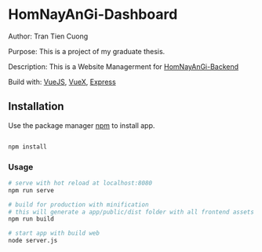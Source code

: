 # HomNayAnGi-Dashboard
Author: Tran Tien Cuong

Purpose: This is a project of my graduate thesis.

Description: This is a Website Managerment for [HomNayAnGi-Backend](https://github.com/thiennam0211/HomNayAnGi-Backend)

Build with: [VueJS](https://vuejs.org/), [VueX](https://vuex.vuejs.org/), [Express](https://expressjs.com/)

## Installation

Use the package manager [npm](https://www.npmjs.com/get-npm) to install app.

```bash

npm install

```

### Usage

```bash
# serve with hot reload at localhost:8080
npm run serve

# build for production with minification
# this will generate a app/public/dist folder with all frontend assets compiled - ready to be served
npm run build

# start app with build web
node server.js
```
